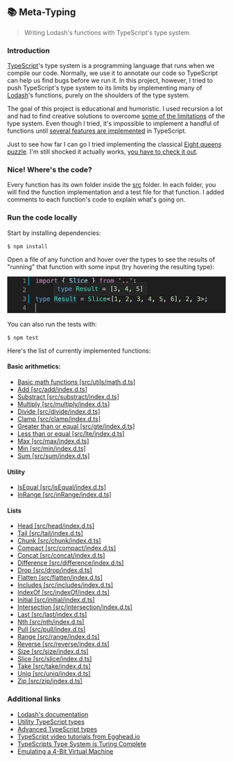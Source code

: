 ## 📚 Meta-Typing

> Writing Lodash's functions with TypeScript's type system

### Introduction

[TypeScript](https://github.com/Microsoft/TypeScript)'s type system is a programming language that runs when we compile our code. Normally, we use it to annotate our code so TypeScript can help us find bugs before we run it. In this project, however, I tried to push TypeScript's type system to its limits by implementing many of [Lodash](https://github.com/lodash/lodash)'s functions, purely on the shoulders of the type system.

The goal of this project is educational and humoristic. I used recursion a lot and had to find creative solutions to overcome [some of the limitations](https://github.com/microsoft/TypeScript/issues/28663) of the type system. Even though I tried, it's impossible to implement a handful of functions until [several features are implemented](https://github.com/microsoft/TypeScript/issues/1213) in TypeScript.

Just to see how far I can go I tried implementing the classical [Eight queens puzzle](https://en.wikipedia.org/wiki/Eight_queens_puzzle). I'm still shocked it actually works, [you have to check it out]().

### Nice! Where's the code?

Every function has its own folder inside the [src](src) folder. In each folder, you will find the function implementation and a test file for that function. I added comments to each function's code to explain what's going on.

### Run the code locally

Start by installing dependencies:

```
$ npm install
```

Open a file of any function and hover over the types to see the results of "running" that function with some input (try hovering the resulting type):

![Slice](assets/slice.png)

You can also run the tests with:

```
$ npm test
```

Here's the list of currently implemented functions:

#### Basic arithmetics:

- [Basic math functions [src/utils/math.d.ts]](src/utils/math.d.ts)
- [Add [src/add/index.d.ts]](src/add/index.d.ts)
- [Substract [src/substract/index.d.ts]](src/substract/index.d.ts)
- [Multiply [src/multiply/index.d.ts]](src/multiply/index.d.ts)
- [Divide [src/divide/index.d.ts]](src/divide/index.d.ts)
- [Clamp [src/clamp/index.d.ts]](src/clamp/index.d.ts)
- [Greater than or equal [src/gte/index.d.ts]](src/gte/index.d.ts)
- [Less than or equal [src/lte/index.d.ts]](src/lte/index.d.ts)
- [Max [src/max/index.d.ts]](src/max/index.d.ts)
- [Min [src/min/index.d.ts]](src/min/index.d.ts)
- [Sum [src/sum/index.d.ts]](src/sum/index.d.ts)

#### Utility

- [IsEqual [src/isEqual/index.d.ts]](src/isEqual/index.d.ts)
- [InRange [src/inRange/index.d.ts]](src/inRange/index.d.ts)

#### Lists

- [Head [src/head/index.d.ts]](src/head/index.d.ts)
- [Tail [src/tail/index.d.ts]](src/tail/index.d.ts)
- [Chunk [src/chunk/index.d.ts]](src/chunk/index.d.ts)
- [Compact [src/compact/index.d.ts]](src/compact/index.d.ts)
- [Concat [src/concat/index.d.ts]](src/concat/index.d.ts)
- [Difference [src/difference/index.d.ts]](src/difference/index.d.ts)
- [Drop [src/drop/index.d.ts]](src/drop/index.d.ts)
- [Flatten [src/flatten/index.d.ts]](src/flatten/index.d.ts)
- [Includes [src/includes/index.d.ts]](src/includes/index.d.ts)
- [IndexOf [src/indexOf/index.d.ts]](src/indexOf/index.d.ts)
- [Initial [src/initial/index.d.ts]](src/initial/index.d.ts)
- [Intersection [src/intersection/index.d.ts]](src/intersection/index.d.ts)
- [Last [src/last/index.d.ts]](src/last/index.d.ts)
- [Nth [src/nth/index.d.ts]](src/nth/index.d.ts)
- [Pull [src/pull/index.d.ts]](src/pull/index.d.ts)
- [Range [src/range/index.d.ts]](src/range/index.d.ts)
- [Reverse [src/reverse/index.d.ts]](src/reverse/index.d.ts)
- [Size [src/size/index.d.ts]](src/size/index.d.ts)
- [Slice [src/slice/index.d.ts]](src/slice/index.d.ts)
- [Take [src/take/index.d.ts]](src/take/index.d.ts)
- [Uniq [src/uniq/index.d.ts]](src/uniq/index.d.ts)
- [Zip [src/zip/index.d.ts]](src/zip/index.d.ts)

### Additional links

- [Lodash's documentation](https://lodash.com/docs)
- [Utility TypeScript types](https://www.typescriptlang.org/docs/handbook/utility-types.html)
- [Advanced TypeScript types](https://www.typescriptlang.org/docs/handbook/advanced-types.html)
- [TypeScript video tutorials from Egghead.io](https://egghead.io/browse/languages/typescript)
- [TypeScripts Type System is Turing Complete](https://github.com/microsoft/TypeScript/issues/14833)
- [Emulating a 4-Bit Virtual Machine](https://gist.github.com/acutmore/9d2ce837f019608f26ff54e0b1c23d6e)
